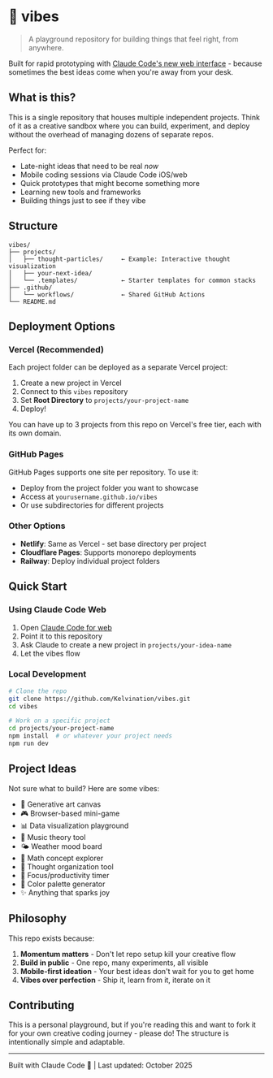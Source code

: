 # 🌊 vibes

> A playground repository for building things that feel right, from anywhere.

Built for rapid prototyping with [Claude Code's new web interface](https://www.anthropic.com/news/claude-code-on-the-web) - because sometimes the best ideas come when you're away from your desk.

## What is this?

This is a single repository that houses multiple independent projects. Think of it as a creative sandbox where you can build, experiment, and deploy without the overhead of managing dozens of separate repos.

Perfect for:
- Late-night ideas that need to be real *now*
- Mobile coding sessions via Claude Code iOS/web
- Quick prototypes that might become something more
- Learning new tools and frameworks
- Building things just to see if they vibe

## Structure

```
vibes/
├── projects/
│   ├── thought-particles/     ← Example: Interactive thought visualization
│   ├── your-next-idea/
│   └── .templates/            ← Starter templates for common stacks
├── .github/
│   └── workflows/             ← Shared GitHub Actions
└── README.md
```

## Deployment Options

### Vercel (Recommended)

Each project folder can be deployed as a separate Vercel project:

1. Create a new project in Vercel
2. Connect to this `vibes` repository
3. Set **Root Directory** to `projects/your-project-name`
4. Deploy!

You can have up to 3 projects from this repo on Vercel's free tier, each with its own domain.

### GitHub Pages

GitHub Pages supports one site per repository. To use it:
- Deploy from the project folder you want to showcase
- Access at `yourusername.github.io/vibes`
- Or use subdirectories for different projects

### Other Options

- **Netlify**: Same as Vercel - set base directory per project
- **Cloudflare Pages**: Supports monorepo deployments
- **Railway**: Deploy individual project folders

## Quick Start

### Using Claude Code Web

1. Open [Claude Code for web](https://code.anthropic.com)
2. Point it to this repository
3. Ask Claude to create a new project in `projects/your-idea-name`
4. Let the vibes flow

### Local Development

```bash
# Clone the repo
git clone https://github.com/Kelvination/vibes.git
cd vibes

# Work on a specific project
cd projects/your-project-name
npm install  # or whatever your project needs
npm run dev
```

## Project Ideas

Not sure what to build? Here are some vibes:

- 🎨 Generative art canvas
- 🎮 Browser-based mini-game
- 📊 Data visualization playground
- 🎵 Music theory tool
- 🌤️ Weather mood board
- 🧮 Math concept explorer
- 💭 Thought organization tool
- 🎯 Focus/productivity timer
- 🌈 Color palette generator
- ✨ Anything that sparks joy

## Philosophy

This repo exists because:

1. **Momentum matters** - Don't let repo setup kill your creative flow
2. **Build in public** - One repo, many experiments, all visible
3. **Mobile-first ideation** - Your best ideas don't wait for you to get home
4. **Vibes over perfection** - Ship it, learn from it, iterate on it

## Contributing

This is a personal playground, but if you're reading this and want to fork it for your own creative coding journey - please do! The structure is intentionally simple and adaptable.

---

Built with Claude Code 🤖 | Last updated: October 2025
